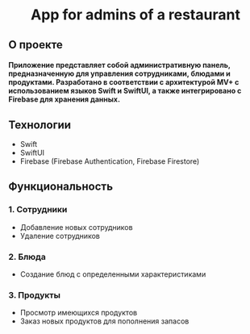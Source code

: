 <h1 align="center">App for admins of a restaurant</h1> 
<h2 align="leading">О проекте</h2> 
<h4 align="leading">Приложение представляет собой административную панель, предназначенную для управления сотрудниками, блюдами и продуктами. Разработано в соответствии с архитектурой MV+ с использованием языков Swift и SwiftUI, а также интегрировано с Firebase для хранения данных.</h4>

<h2 align="leading">Технологии</h2> 
 <ul>
  <li>Swift</li>
  <li>SwiftUI</li>
  <li>Firebase (Firebase Authentication, Firebase Firestore)</li>
 </ul>

<h2 align="leading">Функциональность</h2> 
<h3>1. Сотрудники</h3>
 <ul>
  <li>Добавление новых сотрудников</li>
  <li>Удаление сотрудников</li>
 </ul>
<h3>2. Блюда</h3>
 <ul>
  <li>Создание блюд с определенными характеристиками</li>
 </ul>
<h3>3. Продукты</h3>
 <ul>
  <li>Просмотр имеющихся продуктов</li>
  <li>Заказ новых продуктов для пополнения запасов</li>
 </ul>
